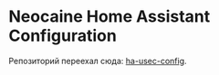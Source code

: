 # **Neocaine Home Assistant Configuration**

Репозиторий переехал сюда: [ha-usec-config](https://github.com/neocaine/ha-usec-config). 